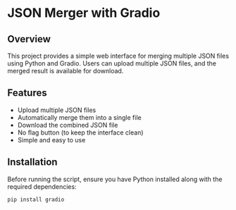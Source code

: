 # JSON Merger with Gradio

## Overview
This project provides a simple web interface for merging multiple JSON files using Python and Gradio. Users can upload multiple JSON files, and the merged result is available for download.

## Features
- Upload multiple JSON files
- Automatically merge them into a single file
- Download the combined JSON file
- No flag button (to keep the interface clean)
- Simple and easy to use

## Installation
Before running the script, ensure you have Python installed along with the required dependencies:

```bash
pip install gradio